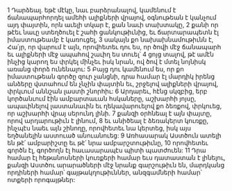 1 Դարձեալ. եթէ մէկը, նաւ բարձրանալով,
կամենում է ճանապարհորդել ամեհի ալիքների վրայով,
օգնութեան է կանչում այդ փայտին,
որն աւելի տկար է, քան նաւի տախտակը,
2 քանի որ թէեւ նաւը ստեղծուել է շահի ցանկութիւնից,
եւ ճարտարապետն էլ իմաստութեամբ է կառուցել,
3 սակայն քո նախախնամութիւնն է, Հա՛յր, որ վարում է այն,
որովհետեւ դու ես, որ ծովի մէջ ճանապարհ եւ ալիքների մէջ ապահով շաւիղ ես տուել՝
4 ցոյց տալով, թէ ամէն ինչից կարող ես փրկել մինչեւ իսկ նրան,
ով ծով է մտել նոյնիսկ առանց փորձ ունենալու:
5 Բայց դու կամենում ես, որ քո իմաստութեան գործը զուր չանցնի,
դրա համար էլ մարդիկ իրենց անձերը վստահում են չնչին փայտին
եւ, շրջելով ալիքների վրայով,
փրկւում աննշան լաստի շնորհիւ:
6 Արդարեւ, հէնց սկզբից, երբ կործանւում էին ամբարտաւան հսկաները,
աշխարհի յոյսը, ապաւինելով լաստանաւին եւ ղեկավարուելով քո ձեռքով,
փրկուեց, որ աշխարհի վրայ սերունդ լինի.
7 քանզի օրհնեալ է այն փայտը, որով արդարութիւն է լինում,
8 եւ անիծեալ է ձեռակերտ կուռքը, ինչպէս նաեւ այն շինողը,
որովհետեւ նա կերտեց,
իսկ այս եղծանելին աստուած անուանուեց:
9 Առհասարակ Աստծուն ատելի են թէ՛ ամբարիշտը եւ թէ՛ նրա ամբարշտութիւնը,
10 որովհետեւ գործն էլ, գործողն էլ հաւասարապէս պիտի պատժուեն:
11 Դրա համար էլ հեթանոսների կուռքերի համար եւս դատաստան է լինելու,
քանզի Աստծու արարածների մէջ նրանք գարշութիւն են,
մարդկանց որդիների համար՝ գայթակղութիւններ,
անզգամների համար՝ ոտքերի որոգայթներ:
